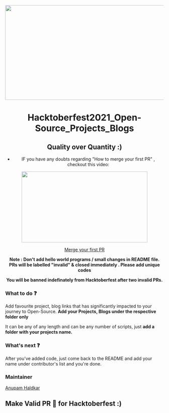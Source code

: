 <div align="center">
<img src="https://hacktoberfest.digitalocean.com/_nuxt/img/logo-hacktoberfest-full.f42e3b1.svg" width="700" height="300" style="width: 700px; height: 300px;">




# Hacktoberfest2021_Open-Source_Projects_Blogs
  

## Quality over Quantity :)
  

* IF you have any doubts regarding "How to merge your first PR" , checkout this video:<br>
<p><a href="https://hacktoberfest.digitalocean.com/resources?wvideo=tf3u5ruz5y"><img src="https://embedwistia-a.akamaihd.net/deliveries/4bdee00ef68274f35bc6ad84ac1e49c6.jpg?image_play_button_size=2x&amp;image_crop_resized=960x540&amp;image_play_button=1&amp;image_play_button_color=1e71e7e0" width="400" height="225" style="width: 400px; height: 225px;"></a></p><p><a href="https://hacktoberfest.digitalocean.com/resources?wvideo=tf3u5ruz5y">Merge your first PR</a></p>

**Note : Don't add hello world programs / small changes in README file. PRs will be labelled "invalid" & closed immediately . Please add unique codes**

**You will be banned indefinately from Hacktoberfest after two invalid PRs.**
  
  </div>

### What to do ❓
Add favourite project, blog links that has significantly impacted to your journey to Open-Source.
**Add your Projects, Blogs under the respective folder only**

It can be any of any length and can be any number of scripts, just **add a folder with your projects name.**


### What's next ❓
After you've added code, just come back to the README and add your name under contributor's list and you're done.

### Maintainer
[Anupam Haldkar](https://twitter.com/anupamhaldkar)


## Make Valid PR 🙌 for **Hacktoberfest** :)
  
  </div>
